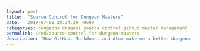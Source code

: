 ```yaml
---
layout: post
title:  "Source Control for Dungeon Masters"
date:   2019-07-08 20:34:29 -0600
categories: dungeons dragons source control github master management
permalink: /dnd/source-control-for-dungeon-masters
description: "How GitHub, Markdown, and Atom make me a better dungeon master"
---
```

